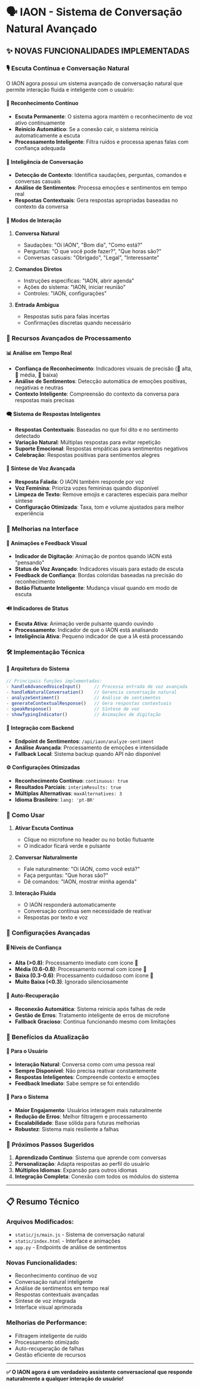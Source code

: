 # 🗣️ IAON - Sistema de Conversação Natural Avançado

## ✨ **NOVAS FUNCIONALIDADES IMPLEMENTADAS**

### 🎙️ **Escuta Contínua e Conversação Natural**

O IAON agora possui um sistema avançado de conversação natural que permite interação fluida e inteligente com o usuário:

#### **🔄 Reconhecimento Contínuo**
- **Escuta Permanente**: O sistema agora mantém o reconhecimento de voz ativo continuamente
- **Reinício Automático**: Se a conexão cair, o sistema reinicia automaticamente a escuta
- **Processamento Inteligente**: Filtra ruídos e processa apenas falas com confiança adequada

#### **🧠 Inteligência de Conversação**
- **Detecção de Contexto**: Identifica saudações, perguntas, comandos e conversas casuais
- **Análise de Sentimentos**: Processa emoções e sentimentos em tempo real
- **Respostas Contextuais**: Gera respostas apropriadas baseadas no contexto da conversa

#### **💬 Modos de Interação**

1. **Conversa Natural**
   - Saudações: "Oi IAON", "Bom dia", "Como está?"
   - Perguntas: "O que você pode fazer?", "Que horas são?"
   - Conversas casuais: "Obrigado", "Legal", "Interessante"

2. **Comandos Diretos**
   - Instruções específicas: "IAON, abrir agenda"
   - Ações do sistema: "IAON, iniciar reunião"
   - Controles: "IAON, configurações"

3. **Entrada Ambígua**
   - Respostas sutis para falas incertas
   - Confirmações discretas quando necessário

### 🎯 **Recursos Avançados de Processamento**

#### **📊 Análise em Tempo Real**
- **Confiança de Reconhecimento**: Indicadores visuais de precisão (🎯 alta, 📍 média, 💭 baixa)
- **Análise de Sentimentos**: Detecção automática de emoções positivas, negativas e neutras
- **Contexto Inteligente**: Compreensão do contexto da conversa para respostas mais precisas

#### **🗨️ Sistema de Respostas Inteligentes**
- **Respostas Contextuais**: Baseadas no que foi dito e no sentimento detectado
- **Variação Natural**: Múltiplas respostas para evitar repetição
- **Suporte Emocional**: Respostas empáticas para sentimentos negativos
- **Celebração**: Respostas positivas para sentimentos alegres

#### **🎤 Síntese de Voz Avançada**
- **Resposta Falada**: O IAON também responde por voz
- **Voz Feminina**: Prioriza vozes femininas quando disponível
- **Limpeza de Texto**: Remove emojis e caracteres especiais para melhor síntese
- **Configuração Otimizada**: Taxa, tom e volume ajustados para melhor experiência

### 🎨 **Melhorias na Interface**

#### **💫 Animações e Feedback Visual**
- **Indicador de Digitação**: Animação de pontos quando IAON está "pensando"
- **Status de Voz Avançado**: Indicadores visuais para estado de escuta
- **Feedback de Confiança**: Bordas coloridas baseadas na precisão do reconhecimento
- **Botão Flutuante Inteligente**: Mudança visual quando em modo de escuta

#### **🔊 Indicadores de Status**
- **Escuta Ativa**: Animação verde pulsante quando ouvindo
- **Processamento**: Indicador de que o IAON está analisando
- **Inteligência Ativa**: Pequeno indicador de que a IA está processando

### 🛠️ **Implementação Técnica**

#### **🧰 Arquitetura do Sistema**
```javascript
// Principais funções implementadas:
- handleAdvancedVoiceInput()     // Processa entrada de voz avançada
- handleNaturalConversation()    // Gerencia conversação natural
- analyzeSentiment()             // Análise de sentimentos
- generateContextualResponse()   // Gera respostas contextuais
- speakResponse()                // Síntese de voz
- showTypingIndicator()          // Animações de digitação
```

#### **🔗 Integração com Backend**
- **Endpoint de Sentimentos**: `/api/iaon/analyze-sentiment`
- **Análise Avançada**: Processamento de emoções e intensidade
- **Fallback Local**: Sistema backup quando API não disponível

#### **⚙️ Configurações Otimizadas**
- **Reconhecimento Contínuo**: `continuous: true`
- **Resultados Parciais**: `interimResults: true`
- **Múltiplas Alternativas**: `maxAlternatives: 3`
- **Idioma Brasileiro**: `lang: 'pt-BR'`

### 🚀 **Como Usar**

1. **Ativar Escuta Contínua**
   - Clique no microfone no header ou no botão flutuante
   - O indicador ficará verde e pulsante

2. **Conversar Naturalmente**
   - Fale naturalmente: "Oi IAON, como você está?"
   - Faça perguntas: "Que horas são?"
   - Dê comandos: "IAON, mostrar minha agenda"

3. **Interação Fluida**
   - O IAON responderá automaticamente
   - Conversação contínua sem necessidade de reativar
   - Respostas por texto e voz

### 🔧 **Configurações Avançadas**

#### **🎚️ Níveis de Confiança**
- **Alta (>0.8)**: Processamento imediato com ícone 🎯
- **Média (0.6-0.8)**: Processamento normal com ícone 📍
- **Baixa (0.3-0.6)**: Processamento cuidadoso com ícone 💭
- **Muito Baixa (<0.3)**: Ignorado silenciosamente

#### **🔄 Auto-Recuperação**
- **Reconexão Automática**: Sistema reinicia após falhas de rede
- **Gestão de Erros**: Tratamento inteligente de erros de microfone
- **Fallback Gracioso**: Continua funcionando mesmo com limitações

### 🌟 **Benefícios da Atualização**

#### **👤 Para o Usuário**
- **Interação Natural**: Conversa como com uma pessoa real
- **Sempre Disponível**: Não precisa reativar constantemente
- **Respostas Inteligentes**: Compreende contexto e emoções
- **Feedback Imediato**: Sabe sempre se foi entendido

#### **🔧 Para o Sistema**
- **Maior Engajamento**: Usuários interagem mais naturalmente
- **Redução de Erros**: Melhor filtragem e processamento
- **Escalabilidade**: Base sólida para futuras melhorias
- **Robustez**: Sistema mais resiliente a falhas

### 🔮 **Próximos Passos Sugeridos**

1. **Aprendizado Contínuo**: Sistema que aprende com conversas
2. **Personalização**: Adapta respostas ao perfil do usuário
3. **Múltiplos Idiomas**: Expansão para outros idiomas
4. **Integração Completa**: Conexão com todos os módulos do sistema

---

## 📋 **Resumo Técnico**

### **Arquivos Modificados:**
- `static/js/main.js` - Sistema de conversação natural
- `static/index.html` - Interface e animações
- `app.py` - Endpoints de análise de sentimentos

### **Novas Funcionalidades:**
- Reconhecimento contínuo de voz
- Conversação natural inteligente
- Análise de sentimentos em tempo real
- Respostas contextuais avançadas
- Síntese de voz integrada
- Interface visual aprimorada

### **Melhorias de Performance:**
- Filtragem inteligente de ruído
- Processamento otimizado
- Auto-recuperação de falhas
- Gestão eficiente de recursos

---

**✅ O IAON agora é um verdadeiro assistente conversacional que responde naturalmente a qualquer interação do usuário!**
